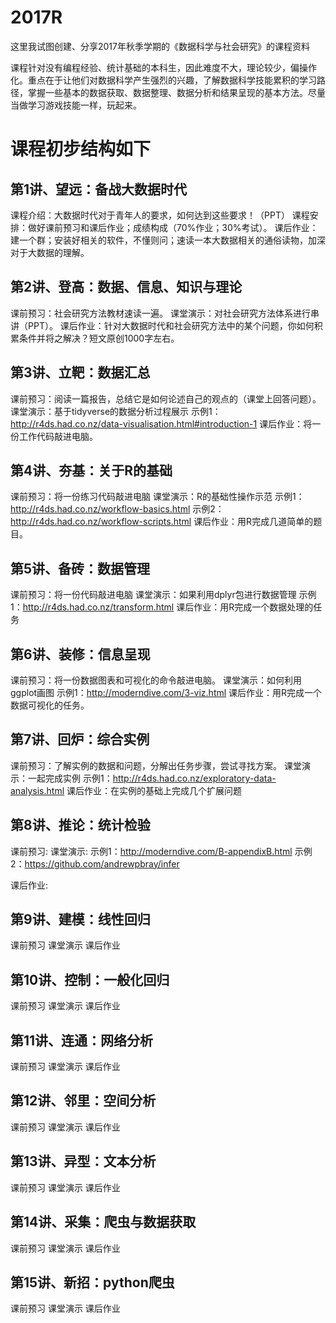 # 2017R
这里我试图创建、分享2017年秋季学期的《数据科学与社会研究》的课程资料

课程针对没有编程经验、统计基础的本科生，因此难度不大，理论较少，偏操作化。重点在于让他们对数据科学产生强烈的兴趣，了解数据科学技能累积的学习路径，掌握一些基本的数据获取、数据整理、数据分析和结果呈现的基本方法。尽量当做学习游戏技能一样，玩起来。
# 课程初步结构如下

## 第1讲、望远：备战大数据时代
课程介绍：大数据时代对于青年人的要求，如何达到这些要求！（PPT）
课程安排：做好课前预习和课后作业；成绩构成（70%作业；30%考试）。
课后作业：建一个群；安装好相关的软件，不懂则问；速读一本大数据相关的通俗读物，加深对于大数据的理解。

## 第2讲、登高：数据、信息、知识与理论
课前预习：社会研究方法教材速读一遍。
课堂演示：对社会研究方法体系进行串讲（PPT）。
课后作业：针对大数据时代和社会研究方法中的某个问题，你如何积累条件并将之解决？短文原创1000字左右。

## 第3讲、立靶：数据汇总
课前预习：阅读一篇报告，总结它是如何论述自己的观点的（课堂上回答问题）。
课堂演示：基于tidyverse的数据分析过程展示
示例1：http://r4ds.had.co.nz/data-visualisation.html#introduction-1
课后作业：将一份工作代码敲进电脑。

## 第4讲、夯基：关于R的基础
课前预习：将一份练习代码敲进电脑
课堂演示：R的基础性操作示范
示例1：http://r4ds.had.co.nz/workflow-basics.html
示例2：http://r4ds.had.co.nz/workflow-scripts.html
课后作业：用R完成几道简单的题目。

## 第5讲、备砖：数据管理
课前预习：将一份代码敲进电脑
课堂演示：如果利用dplyr包进行数据管理
示例1：http://r4ds.had.co.nz/transform.html
课后作业：用R完成一个数据处理的任务

## 第6讲、装修：信息呈现
课前预习：将一份数据图表和可视化的命令敲进电脑。
课堂演示：如何利用ggplot画图
示例1：http://moderndive.com/3-viz.html
课后作业：用R完成一个数据可视化的任务。

## 第7讲、回炉：综合实例
课前预习：了解实例的数据和问题，分解出任务步骤，尝试寻找方案。
课堂演示：一起完成实例
示例1：http://r4ds.had.co.nz/exploratory-data-analysis.html
课后作业：在实例的基础上完成几个扩展问题

## 第8讲、推论：统计检验
课前预习:
课堂演示:
示例1：http://moderndive.com/B-appendixB.html
示例2：https://github.com/andrewpbray/infer

课后作业:

## 第9讲、建模：线性回归
课前预习
课堂演示
课后作业

## 第10讲、控制：一般化回归
课前预习
课堂演示
课后作业

## 第11讲、连通：网络分析
课前预习
课堂演示
课后作业

## 第12讲、邻里：空间分析
课前预习
课堂演示
课后作业

## 第13讲、异型：文本分析
课前预习
课堂演示
课后作业

## 第14讲、采集：爬虫与数据获取
课前预习
课堂演示
课后作业

## 第15讲、新招：python爬虫
课前预习
课堂演示
课后作业

 


 

